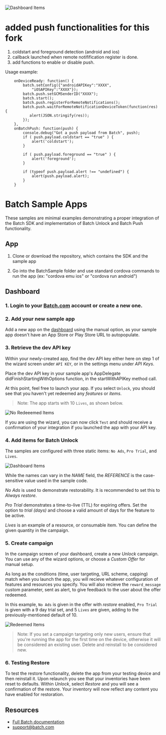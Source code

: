![Dashboard Items](https://raw.github.com/BatchLabs/cordova-plugin/master/readme_logo.png)

# added push functionalities for this fork

1. coldstart and foreground detection (android and ios)
2. callback launched when remote notifification register is done.
3. add functions to enable or disable push.
 
Usage example:
```
    onDeviceReady: function() {
        batch.setConfig({"androidAPIKey":"XXXX",
            "iOSAPIKey":"XXXX"});
        batch.push.setGCMSenderID("XXXX");
        batch.start();
        batch.push.registerForRemoteNotifications();
        batch.push.waitForRemoteNotificationDeviceToken(function(res) {
           alert(JSON.stringify(res));
        });
    },
    onBatchPush: function(push) {
        console.debug("Got a push payload from Batch", push);
        if ( push.payload.coldstart == "true" ) {
            alert('coldstart');
        }

        if ( push.payload.foreground == "true" ) {
            alert('foreground');
        }

        if (typeof push.payload.alert !== "undefined") {
            alert(push.payload.alert);
        }
    }
```

# Batch Sample Apps
These samples are minimal examples demonstrating a proper integration of the Batch SDK and implementation of Batch Unlock and Batch Push functionality.

## App

1. Clone or download the repository, which contains the SDK and the sample app

2. Go into the BatchSample folder and use standard cordova commands to run the app (ex: "cordova emu ios" or "cordova run android")

## Dashboard

### 1. Login to your [Batch.com](https://batch.com/) account or create a new one.

### 2. Add your new sample app
Add a new app on the [dashboard](https://dashboard.batch.com/app/new) using the manual option, as your sample app doesn't have an App Store or Play Store URL to autopopulate.

### 3. Retrieve the dev API key
Within your newly-created app, find the dev API key either here on step 1 of the wizard screen under `API KEY`, or in the settings menu under *API Keys*. 

Place the dev API key in your sample app's AppDelegate didFinishStartingWithOptions function, in the startWithAPIKey method call.

At this point, feel free to launch your app. If you select `Unlock`, you should see that you haven't yet redeemed any *features* or *items*.

> Note: The app starts with 10 `Lives`, as shown below.

![No Redeeemed Items](https://raw.github.com/BatchLabs/cordova-plugin/master/readme_noredeem.png)

If you are using the wizard, you can now click `Test` and should receive a confirmation of your integration if you launched the app with your API key.

### 4. Add items for Batch Unlock
The samples are configured with three static items: `No Ads`, `Pro Trial`, and `Lives`.

![Dashboard Items](https://raw.github.com/BatchLabs/cordova-plugin/master/readme_items.png)

While the names can vary in the *NAME* field, the *REFERENCE* is the case-sensitive value used in the sample code.

*No Ads* is used to demonstrate restorability. It is recommended to set this to *Always restore*.

*Pro Trial* demonstrates a time-to-live (TTL) for expiring offers. Set the option to *trial (days)* and choose a valid amount of days for the feature to be active.

*Lives* is an example of a resource, or consumable item. You can define the given quantity in the campaign.  

### 5. Create campaign
In the campaign screen of your dashboard, create a new *Unlock* campaign. You can use any of the wizard options, or choose a *Custom Offer* for manual setup. 

As long as the conditions (time, user targeting, URL scheme, capping) match when you launch the app, you will recieve whatever configuration of features and resources you specify. You will also recieve the `reward_message` custom parameter, sent as alert, to give feedback to the user about the offer redeemed.

In this example, `No Ads` is given in the offer with *restore* enabled, `Pro Trial` is given with a 9 day trial set, and 5 `Lives` are given, adding to the previously-mentioned default of 10.

![Redeemed Items](https://raw.github.com/BatchLabs/cordova-plugin/master/readme_redeem.png)

> Note: If you set a campaign targeting only new users, ensure that you're running the app for the first time on the device, otherwise it will be considered an existing user. Delete and reinstall to be considered new.

### 6. Testing Restore

To test the restore functionality, delete the app from your testing device and then reinstall it. Upon relaunch you see that your inventories have been reset to defaults. Within *Unlock*, select *Restore* and you will see a confirmation of the restore. Your inventory will now reflect any content you have enabled for restoration.
 
## Resources
* [Full Batch documentation](https://dashboard.batch.com/doc)
* [support@batch.com](support@batch.com)
